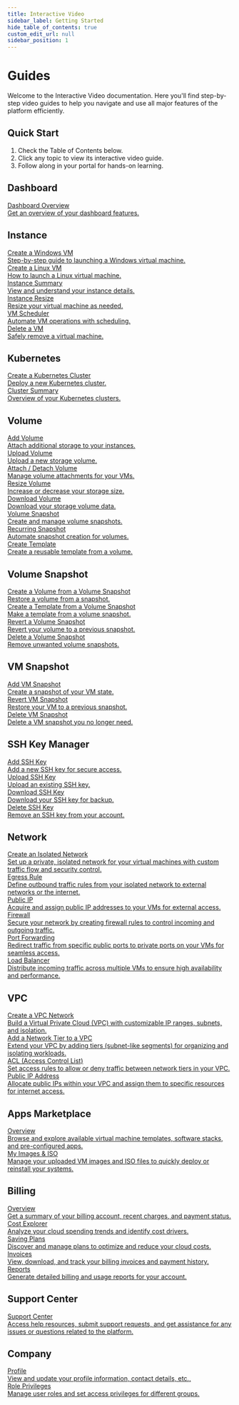 ```yaml
---
title: Interactive Video
sidebar_label: Getting Started
hide_table_of_contents: true
custom_edit_url: null
sidebar_position: 1
---
```


<div class="interactive-card" >
  <h1>Guides</h1>
  <p>
    Welcome to the Interactive Video documentation. Here you'll find step-by-step video guides to help you navigate and use all major features of the platform efficiently.
  </p>
</div>

<div class="interactive-card">
  <h2>Quick Start</h2>
  <ol>
    <li>Check the Table of Contents below.</li>
    <li>Click any topic to view its interactive video guide.</li>
    <li>Follow along in your portal for hands-on learning.</li>
  </ol>
</div>

<div class="interactive-card">
  <h2>Dashboard</h2>
  <div class="toc-grid">
    <a class="toc-link-card" href="/docs/category/dashboard">
      <div class="toc-link-title">Dashboard Overview</div>
      <div class="toc-link-desc">Get an overview of your dashboard features.</div>
    </a>
  </div>
</div>

<div class="interactive-card">
  <h2>Instance</h2>
  <div class="toc-grid">
    <a class="toc-link-card" href="/docs/interactive-video/Instance/create-a-windows-vm">
      <div class="toc-link-title">Create a Windows VM</div>
      <div class="toc-link-desc">Step-by-step guide to launching a Windows virtual machine.</div>
    </a>
    <a class="toc-link-card" href="/docs/interactive-video/Instance/create-a-linux-vm">
      <div class="toc-link-title">Create a Linux VM</div>
      <div class="toc-link-desc">How to launch a Linux virtual machine.</div>
    </a>
    <a class="toc-link-card" href="/docs/interactive-video/Instance/instance-summary">
      <div class="toc-link-title">Instance Summary</div>
      <div class="toc-link-desc">View and understand your instance details.</div>
    </a>
    <a class="toc-link-card" href="/docs/interactive-video/Instance/instance-resize">
      <div class="toc-link-title">Instance Resize</div>
      <div class="toc-link-desc">Resize your virtual machine as needed.</div>
    </a>
    <a class="toc-link-card" href="/docs/interactive-video/Instance/vm-scheduler">
      <div class="toc-link-title">VM Scheduler</div>
      <div class="toc-link-desc">Automate VM operations with scheduling.</div>
    </a>
    <a class="toc-link-card" href="/docs/interactive-video/Instance/delete-a-vm">
      <div class="toc-link-title">Delete a VM</div>
      <div class="toc-link-desc">Safely remove a virtual machine.</div>
    </a>
  </div>
</div>

<div class="interactive-card">
  <h2>Kubernetes</h2>
  <div class="toc-grid">
    <a class="toc-link-card" href="/docs/interactive-video/kubernetes/create-a-kubernetes-cluster">
      <div class="toc-link-title">Create a Kubernetes Cluster</div>
      <div class="toc-link-desc">Deploy a new Kubernetes cluster.</div>
    </a>
    <a class="toc-link-card" href="/docs/interactive-video/kubernetes/cluster-summary">
      <div class="toc-link-title">Cluster Summary</div>
      <div class="toc-link-desc">Overview of your Kubernetes clusters.</div>
    </a>
  </div>
</div>

<div class="interactive-card">
  <h2>Volume</h2>
  <div class="toc-grid">
    <a class="toc-link-card" href="/docs/interactive-video/volume/add-volume">
      <div class="toc-link-title">Add Volume</div>
      <div class="toc-link-desc">Attach additional storage to your instances.</div>
    </a>
    <a class="toc-link-card" href="/docs/interactive-video/volume/upload-volume">
      <div class="toc-link-title">Upload Volume</div>
      <div class="toc-link-desc">Upload a new storage volume.</div>
    </a>
    <a class="toc-link-card" href="/docs/interactive-video/volume/attach-detach-volume">
      <div class="toc-link-title">Attach / Detach Volume</div>
      <div class="toc-link-desc">Manage volume attachments for your VMs.</div>
    </a>
    <a class="toc-link-card" href="/docs/interactive-video/volume/resize-volume">
      <div class="toc-link-title">Resize Volume</div>
      <div class="toc-link-desc">Increase or decrease your storage size.</div>
    </a>
    <a class="toc-link-card" href="/docs/interactive-video/volume/download-volume">
      <div class="toc-link-title">Download Volume</div>
      <div class="toc-link-desc">Download your storage volume data.</div>
    </a>
    <a class="toc-link-card" href="/docs/interactive-video/volume/volume-snapshot">
      <div class="toc-link-title">Volume Snapshot</div>
      <div class="toc-link-desc">Create and manage volume snapshots.</div>
    </a>
    <a class="toc-link-card" href="/docs/interactive-video/volume/recurring-snapshot">
      <div class="toc-link-title">Recurring Snapshot</div>
      <div class="toc-link-desc">Automate snapshot creation for volumes.</div>
    </a>
    <a class="toc-link-card" href="/docs/interactive-video/volume/create-template">
      <div class="toc-link-title">Create Template</div>
      <div class="toc-link-desc">Create a reusable template from a volume.</div>
    </a>
  </div>
</div>

<div class="interactive-card">
  <h2>Volume Snapshot</h2>
  <div class="toc-grid">
    <a class="toc-link-card" href="/docs/interactive-video/volume-snapshot/create-a-volume-from-a-volume-snapshot">
      <div class="toc-link-title">Create a Volume from a Volume Snapshot</div>
      <div class="toc-link-desc">Restore a volume from a snapshot.</div>
    </a>
    <a class="toc-link-card" href="/docs/interactive-video/volume-snapshot/create-a-template-from-a-volume-snapshot">
      <div class="toc-link-title">Create a Template from a Volume Snapshot</div>
      <div class="toc-link-desc">Make a template from a volume snapshot.</div>
    </a>
    <a class="toc-link-card" href="/docs/interactive-video/volume-snapshot/reverting-a-volume-snapshot">
      <div class="toc-link-title">Revert a Volume Snapshot</div>
      <div class="toc-link-desc">Revert your volume to a previous snapshot.</div>
    </a>
    <a class="toc-link-card" href="/docs/interactive-video/volume-snapshot/deleting-a-volume-snapshot">
      <div class="toc-link-title">Delete a Volume Snapshot</div>
      <div class="toc-link-desc">Remove unwanted volume snapshots.</div>
    </a>
  </div>
</div>

<div class="interactive-card">
  <h2>VM Snapshot</h2>
  <div class="toc-grid">
    <a class="toc-link-card" href="/docs/interactive-video/vm-snapshot/add-vm-snapshot">
      <div class="toc-link-title">Add VM Snapshot</div>
      <div class="toc-link-desc">Create a snapshot of your VM state.</div>
    </a>
    <a class="toc-link-card" href="/docs/interactive-video/vm-snapshot/revert-vm-snapshot">
      <div class="toc-link-title">Revert VM Snapshot</div>
      <div class="toc-link-desc">Restore your VM to a previous snapshot.</div>
    </a>
    <a class="toc-link-card" href="/docs/interactive-video/vm-snapshot/delete-vm-snapshot">
      <div class="toc-link-title">Delete VM Snapshot</div>
      <div class="toc-link-desc">Delete a VM snapshot you no longer need.</div>
    </a>
  </div>
</div>

<div class="interactive-card">
  <h2>SSH Key Manager</h2>
  <div class="toc-grid">
    <a class="toc-link-card" href="/docs/interactive-video/ssh-key-manager/add-ssh-key">
      <div class="toc-link-title">Add SSH Key</div>
      <div class="toc-link-desc">Add a new SSH key for secure access.</div>
    </a>
    <a class="toc-link-card" href="/docs/interactive-video/ssh-key-manager/upload-ssh-key">
      <div class="toc-link-title">Upload SSH Key</div>
      <div class="toc-link-desc">Upload an existing SSH key.</div>
    </a>
    <a class="toc-link-card" href="/docs/interactive-video/ssh-key-manager/download-ssh-key">
      <div class="toc-link-title">Download SSH Key</div>
      <div class="toc-link-desc">Download your SSH key for backup.</div>
    </a>
    <a class="toc-link-card" href="/docs/interactive-video/ssh-key-manager/delete-ssh-key">
      <div class="toc-link-title">Delete SSH Key</div>
      <div class="toc-link-desc">Remove an SSH key from your account.</div>
    </a>
  </div>
</div>

<div class="interactive-card">
  <h2>Network</h2>
  <div class="toc-grid">
    <a class="toc-link-card" href="/docs/interactive-video/Network/creating-an-isolated-network">
      <div class="toc-link-title">Create an Isolated Network</div>
      <div class="toc-link-desc">Set up a private, isolated network for your virtual machines with custom traffic flow and security control.</div>
    </a>
    <a class="toc-link-card" href="/docs/interactive-video/Network/egress-rule">
      <div class="toc-link-title">Egress Rule</div>
      <div class="toc-link-desc">Define outbound traffic rules from your isolated network to external networks or the internet.</div>
    </a>
    <a class="toc-link-card" href="/docs/interactive-video/Network/public-ip">
      <div class="toc-link-title">Public IP</div>
      <div class="toc-link-desc">Acquire and assign public IP addresses to your VMs for external access.</div>
    </a>
    <a class="toc-link-card" href="/docs/interactive-video/Network/firewall">
      <div class="toc-link-title">Firewall</div>
      <div class="toc-link-desc">Secure your network by creating firewall rules to control incoming and outgoing traffic.</div>
    </a>
    <a class="toc-link-card" href="/docs/interactive-video/Network/port-forwarding">
      <div class="toc-link-title">Port Forwarding</div>
      <div class="toc-link-desc">Redirect traffic from specific public ports to private ports on your VMs for seamless access.</div>
    </a>
    <a class="toc-link-card" href="/docs/interactive-video/Network/load-balancer">
      <div class="toc-link-title">Load Balancer</div>
      <div class="toc-link-desc">Distribute incoming traffic across multiple VMs to ensure high availability and performance.</div>
    </a>
  </div>
</div>

<div class="interactive-card">
  <h2>VPC</h2>
  <div class="toc-grid">
    <a class="toc-link-card" href="/docs/interactive-video/vpc/create-vpc-network">
      <div class="toc-link-title">Create a VPC Network</div>
      <div class="toc-link-desc">Build a Virtual Private Cloud (VPC) with customizable IP ranges, subnets, and isolation.</div>
    </a>
    <a class="toc-link-card" href="/docs/interactive-video/vpc/add-network-tier-to-a-vpc">
      <div class="toc-link-title">Add a Network Tier to a VPC</div>
      <div class="toc-link-desc">Extend your VPC by adding tiers (subnet-like segments) for organizing and isolating workloads.</div>
    </a>
    <a class="toc-link-card" href="/docs/interactive-video/vpc/acl">
      <div class="toc-link-title">ACL (Access Control List)</div>
      <div class="toc-link-desc">Set access rules to allow or deny traffic between network tiers in your VPC.</div>
    </a>
    <a class="toc-link-card" href="/docs/interactive-video/vpc/public-ip-address">
      <div class="toc-link-title">Public IP Address</div>
      <div class="toc-link-desc">Allocate public IPs within your VPC and assign them to specific resources for internet access.</div>
    </a>
  </div>
</div>

<div class="interactive-card">
  <h2>Apps Marketplace</h2>
  <div class="toc-grid">
    <a class="toc-link-card" href="/docs/interactive-video/apps-marketplace/overview">
      <div class="toc-link-title">Overview</div>
      <div class="toc-link-desc">Browse and explore available virtual machine templates, software stacks, and pre-configured apps.</div>
    </a>
    <a class="toc-link-card" href="/docs/interactive-video/apps-marketplace/my-images-and-iso">
      <div class="toc-link-title">My Images & ISO</div>
      <div class="toc-link-desc">Manage your uploaded VM images and ISO files to quickly deploy or reinstall your systems.</div>
    </a>
  </div>
</div>

<div class="interactive-card">
  <h2>Billing</h2>
  <div class="toc-grid">
    <a class="toc-link-card" href="/docs/interactive-video/billing/overview">
      <div class="toc-link-title">Overview</div>
      <div class="toc-link-desc">Get a summary of your billing account, recent charges, and payment status.</div>
    </a>
    <a class="toc-link-card" href="/docs/interactive-video/billing/cost-explorer">
      <div class="toc-link-title">Cost Explorer</div>
      <div class="toc-link-desc">Analyze your cloud spending trends and identify cost drivers.</div>
    </a>
    <a class="toc-link-card" href="/docs/interactive-video/billing/saving-plans">
      <div class="toc-link-title">Saving Plans</div>
      <div class="toc-link-desc">Discover and manage plans to optimize and reduce your cloud costs.</div>
    </a>
    <a class="toc-link-card" href="/docs/interactive-video/billing/invoices">
      <div class="toc-link-title">Invoices</div>
      <div class="toc-link-desc">View, download, and track your billing invoices and payment history.</div>
    </a>
    <a class="toc-link-card" href="/docs/interactive-video/billing/reports">
      <div class="toc-link-title">Reports</div>
      <div class="toc-link-desc">Generate detailed billing and usage reports for your account.</div>
    </a>
  </div>
</div>

<div class="interactive-card">
  <h2>Support Center</h2>
  <div class="toc-grid">
    <a class="toc-link-card" href="/docs/interactive-video/support-center">
      <div class="toc-link-title">Support Center</div>
      <div class="toc-link-desc">Access help resources, submit support requests, and get assistance for any issues or questions related to the platform.</div>
    </a>
  </div>
</div>

<div class="interactive-card">
  <h2>Company</h2>
  <div class="toc-grid">
    <a class="toc-link-card" href="/docs/interactive-video/company/profile">
      <div class="toc-link-title">Profile</div>
      <div class="toc-link-desc">View and update your profile information, contact details, etc., </div>
    </a>
    <a class="toc-link-card" href="/docs/interactive-video/company/role-privileges">
      <div class="toc-link-title">Role Privileges</div>
      <div class="toc-link-desc">Manage user roles and set access privileges for different groups.</div>
    </a>
  </div>
</div>
